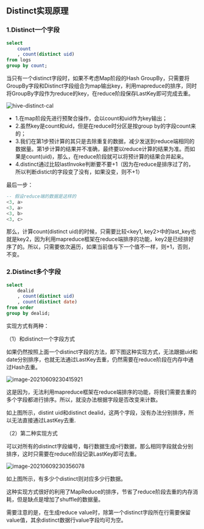 ## Distinct实现原理

### 1.Distinct一个字段

```sql
select 
	count
	, count(distinct uid) 
from logs 
group by count;
```

当只有一个distinct字段时，如果不考虑Map阶段的Hash GroupBy，只需要将GroupBy字段和Distinct字段组合为map输出key，利用mapreduce的排序，同时将GroupBy字段作为reduce的key，在reduce阶段保存LastKey即可完成去重。

![hive-distinct-cal](../assets/hive-distinct-cal.jpg)

* 1.在map阶段先进行预聚合操作，会以count和uid作为key输出；
* 2.虽然key是count和uid，但是在reduce时分区是按group by的字段count来的；
* 3.我们在第1步预计算的其只是去除重复的数据，减少发送到reduce端相同的数据量。第1步计算的结果并不准确，最终要以reduce计算的结果为准。而如果是count(uid)，那么，在reduce阶段就可以将预计算的结果合并起来。
* 4.distinct通过比较lastInvoke判断要不要+1（因为在reduce是排序过了的，所以判断distict的字段变了没有，如果没变，则不+1）

最后一步：

```sql
-- 假设reduce端的数据是这样的
<3, a>
<3, a>
<3, b>
<3, c>
```

那么，计算count(distinct uid)的时候，只需要比较<key1, key2>中的last_key也就是key2，因为利用mapreduce框架在reduce端排序的功能，key2是已经排好序了的。所以，只需要依次遍历，如果当前值与下一个值不一样，则+1，否则，不变。

### 2.Distinct多个字段

```sql
select 
	dealid
	, count(distinct uid)
	, count(distinct date) 
from order 
group by dealid;
```

实现方式有两种：

（1）和distinct一个字段方式

如果仍然按照上面一个distinct字段的方法，即下图这种实现方式，无法跟据uid和date分别排序，也就无法通过LastKey去重，仍然需要在reduce阶段在内存中通过Hash去重。

![image-20210609230415921](../assets/image-20210609230415921.png)

这是因为，无法利用mapreduce框架在reduce端排序的功能，将我们需要去重的多个字段都进行排序。所以，就没办法根据字段是否改变来计数。

如上图所示，distint uid和distinct dealid，这两个字段，没有办法分别排序，所以无法直接通过LastKey去重.

（2）第二种实现方式

可以对所有的distinct字段编号，每行数据生成n行数据，那么相同字段就会分别排序，这时只需要在reduce阶段记录LastKey即可去重。

![image-20210609230356078](../assets/image-20210609230356078.png)

如上图所示，有多少个distinct则对应多少行数据。

这种实现方式很好的利用了MapReduce的排序，节省了reduce阶段去重的内存消耗，但是缺点是增加了shuffle的数据量。

需要注意的是，在生成reduce value时，除第一个distinct字段所在行需要保留value值，其余distinct数据行value字段均可为空。

